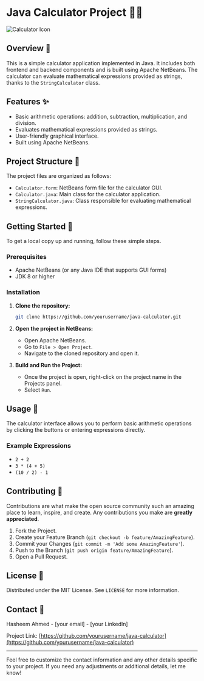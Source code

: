 # Java Calculator Project 📱🧮

![Calculator Icon](calculator.png)

## Overview 🌟

This is a simple calculator application implemented in Java. It includes both frontend and backend components and is built using Apache NetBeans. The calculator can evaluate mathematical expressions provided as strings, thanks to the `StringCalculator` class.

## Features ✨

- Basic arithmetic operations: addition, subtraction, multiplication, and division.
- Evaluates mathematical expressions provided as strings.
- User-friendly graphical interface.
- Built using Apache NetBeans.

## Project Structure 📁

The project files are organized as follows:

- `Calculator.form`: NetBeans form file for the calculator GUI.
- `Calculator.java`: Main class for the calculator application.
- `StringCalculator.java`: Class responsible for evaluating mathematical expressions.

## Getting Started 🚀

To get a local copy up and running, follow these simple steps.

### Prerequisites

- Apache NetBeans (or any Java IDE that supports GUI forms)
- JDK 8 or higher

### Installation

1. **Clone the repository:**

   ```sh
   git clone https://github.com/yourusername/java-calculator.git
   ```

2. **Open the project in NetBeans:**

   - Open Apache NetBeans.
   - Go to `File > Open Project`.
   - Navigate to the cloned repository and open it.

3. **Build and Run the Project:**

   - Once the project is open, right-click on the project name in the Projects panel.
   - Select `Run`.

## Usage 📐

The calculator interface allows you to perform basic arithmetic operations by clicking the buttons or entering expressions directly.

### Example Expressions

- `2 + 2`
- `3 * (4 + 5)`
- `(10 / 2) - 1`

## Contributing 🤝

Contributions are what make the open source community such an amazing place to learn, inspire, and create. Any contributions you make are **greatly appreciated**.

1. Fork the Project.
2. Create your Feature Branch (`git checkout -b feature/AmazingFeature`).
3. Commit your Changes (`git commit -m 'Add some AmazingFeature'`).
4. Push to the Branch (`git push origin feature/AmazingFeature`).
5. Open a Pull Request.

## License 📜

Distributed under the MIT License. See `LICENSE` for more information.

## Contact 📧

Hasheem Ahmed - [your email] - [your LinkedIn]

Project Link: [https://github.com/yourusername/java-calculator](https://github.com/yourusername/java-calculator)

---

Feel free to customize the contact information and any other details specific to your project. If you need any adjustments or additional details, let me know!
